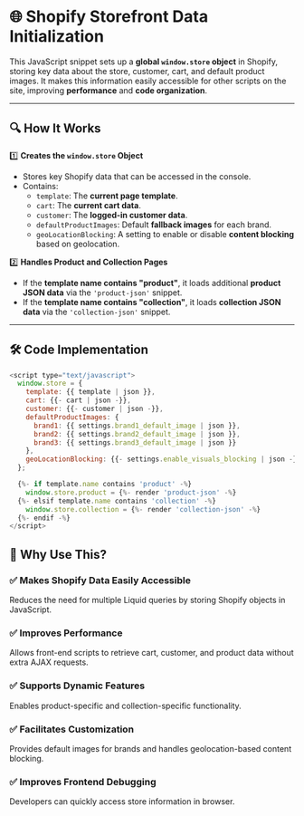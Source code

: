 # 🌐 Shopify Storefront Data Initialization

This JavaScript snippet sets up a **global `window.store` object** in Shopify, storing key data about the store, customer, cart, and default product images. It makes this information easily accessible for other scripts on the site, improving **performance** and **code organization**.

---

## 🔍 How It Works

1️⃣ **Creates the `window.store` Object**

- Stores key Shopify data that can be accessed in the console.
- Contains:
  - `template`: The **current page template**.
  - `cart`: The **current cart data**.
  - `customer`: The **logged-in customer data**.
  - `defaultProductImages`: Default **fallback images** for each brand.
  - `geoLocationBlocking`: A setting to enable or disable **content blocking** based on geolocation.

2️⃣ **Handles Product and Collection Pages**

- If the **template name contains "product"**, it loads additional **product JSON data** via the `'product-json'` snippet.
- If the **template name contains "collection"**, it loads **collection JSON data** via the `'collection-json'` snippet.

---

## 🛠 Code Implementation

```js
<script type="text/javascript">
  window.store = {
    template: {{ template | json }},
    cart: {{- cart | json -}},
    customer: {{- customer | json -}},
    defaultProductImages: {
      brand1: {{ settings.brand1_default_image | json }},
      brand2: {{ settings.brand2_default_image | json }},
      brand3: {{ settings.brand3_default_image | json }}
    },
    geoLocationBlocking: {{- settings.enable_visuals_blocking | json -}}
  };

  {%- if template.name contains 'product' -%}
    window.store.product = {%- render 'product-json' -%}
  {%- elsif template.name contains 'collection' -%}
    window.store.collection = {%- render 'collection-json' -%}
  {%- endif -%}
</script>
```

## 🎯 Why Use This?

### ✅ Makes Shopify Data Easily Accessible

Reduces the need for multiple Liquid queries by storing Shopify objects in JavaScript.

### ✅ Improves Performance

Allows front-end scripts to retrieve cart, customer, and product data without extra AJAX requests.

### ✅ Supports Dynamic Features

Enables product-specific and collection-specific functionality.

### ✅ Facilitates Customization

Provides default images for brands and handles geolocation-based content blocking.

### ✅ Improves Frontend Debugging

Developers can quickly access store information in browser.
